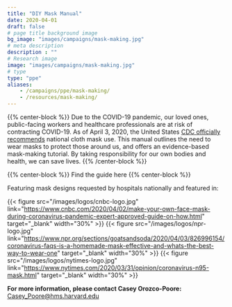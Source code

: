 ```yaml
---
title: "DIY Mask Manual"
date: 2020-04-01
draft: false
# page title background image
bg_image: "images/campaigns/mask-making.jpg"
# meta description
description : ""
# Research image
image: "images/campaigns/mask-making.jpg"
# type
type: "ppe"
aliases:
    - /campaigns/ppe/mask-making/
    - /resources/mask-making/
---
```


{{% center-block %}}
Due to the COVID-19 pandemic, our loved ones, public-facing workers and healthcare professionals are at risk of 
contracting COVID-19. As of April 3, 2020, the United States [CDC officially recommends](https://www.cdc.gov/coronavirus/2019-ncov/prevent-getting-sick/cloth-face-cover.html)
national cloth mask use. This manual outlines the need to wear masks to protect those around us, and offers an 
evidence-based mask-making tutorial. By taking responsibility for our own bodies and health, we can save lives.
{{% /center-block %}}

{{% center-block %}}
<a href="/files/mask-making/mask-making-guide.pdf" class="btn btn-primary btn-sm" style="text-decoration:none;" target="_blank">Find the guide here</a>
{{% center-block %}}

Featuring mask designs requested by hospitals nationally and featured in:

{{< figure src="/images/logos/cnbc-logo.jpg" link="https://www.cnbc.com/2020/04/02/make-your-own-face-mask-during-coronavirus-pandemic-expert-approved-guide-on-how.html" target="_blank" width="30%" >}}
{{< figure src="/images/logos/npr-logo.jpg" link="https://www.npr.org/sections/goatsandsoda/2020/04/03/826996154/coronavirus-faqs-is-a-homemade-mask-effective-and-whats-the-best-way-to-wear-one" target="_blank" width="30%" >}}
{{< figure src="/images/logos/nytimes-logo.jpg" link="https://www.nytimes.com/2020/03/31/opinion/coronavirus-n95-mask.html" target="_blank" width="30%" >}}

**For more information, please contact Casey Orozco-Poore:** Casey_Poore@hms.harvard.edu